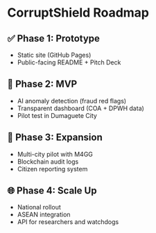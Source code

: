 # CorruptShield Roadmap

## ✅ Phase 1: Prototype
- Static site (GitHub Pages)
- Public-facing README + Pitch Deck

## 🚧 Phase 2: MVP
- AI anomaly detection (fraud red flags)
- Transparent dashboard (COA + DPWH data)
- Pilot test in Dumaguete City

## 🚀 Phase 3: Expansion
- Multi-city pilot with M4GG
- Blockchain audit logs
- Citizen reporting system

## 🌐 Phase 4: Scale Up
- National rollout
- ASEAN integration
- API for researchers and watchdogs

